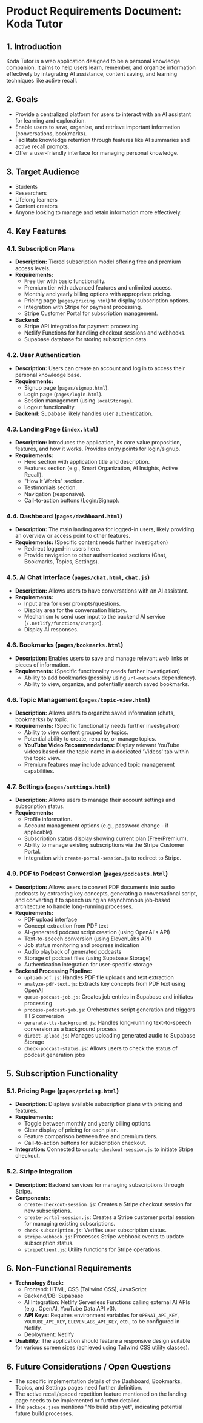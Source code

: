 # Product Requirements Document: Koda Tutor

## 1. Introduction

Koda Tutor is a web application designed to be a personal knowledge companion. It aims to help users learn, remember, and organize information effectively by integrating AI assistance, content saving, and learning techniques like active recall.

## 2. Goals

*   Provide a centralized platform for users to interact with an AI assistant for learning and exploration.
*   Enable users to save, organize, and retrieve important information (conversations, bookmarks).
*   Facilitate knowledge retention through features like AI summaries and active recall prompts.
*   Offer a user-friendly interface for managing personal knowledge.

## 3. Target Audience

*   Students
*   Researchers
*   Lifelong learners
*   Content creators
*   Anyone looking to manage and retain information more effectively.

## 4. Key Features

### 4.1. Subscription Plans
*   **Description:** Tiered subscription model offering free and premium access levels.
*   **Requirements:**
    *   Free tier with basic functionality.
    *   Premium tier with advanced features and unlimited access.
    *   Monthly and yearly billing options with appropriate pricing.
    *   Pricing page (`pages/pricing.html`) to display subscription options.
    *   Integration with Stripe for payment processing.
    *   Stripe Customer Portal for subscription management.
*   **Backend:** 
    *   Stripe API integration for payment processing.
    *   Netlify Functions for handling checkout sessions and webhooks.
    *   Supabase database for storing subscription data.

### 4.2. User Authentication
*   **Description:** Users can create an account and log in to access their personal knowledge base.
*   **Requirements:**
    *   Signup page (`pages/signup.html`).
    *   Login page (`pages/login.html`).
    *   Session management (using `localStorage`).
    *   Logout functionality.
*   **Backend:** Supabase likely handles user authentication.

### 4.3. Landing Page (`index.html`)
*   **Description:** Introduces the application, its core value proposition, features, and how it works. Provides entry points for login/signup.
*   **Requirements:**
    *   Hero section with application title and description.
    *   Features section (e.g., Smart Organization, AI Insights, Active Recall).
    *   "How It Works" section.
    *   Testimonials section.
    *   Navigation (responsive).
    *   Call-to-action buttons (Login/Signup).

### 4.4. Dashboard (`pages/dashboard.html`)
*   **Description:** The main landing area for logged-in users, likely providing an overview or access point to other features.
*   **Requirements:** (Specific content needs further investigation)
    *   Redirect logged-in users here.
    *   Provide navigation to other authenticated sections (Chat, Bookmarks, Topics, Settings).

### 4.5. AI Chat Interface (`pages/chat.html`, `chat.js`)
*   **Description:** Allows users to have conversations with an AI assistant.
*   **Requirements:**
    *   Input area for user prompts/questions.
    *   Display area for the conversation history.
    *   Mechanism to send user input to the backend AI service (`/.netlify/functions/chatgpt`).
    *   Display AI responses.

### 4.6. Bookmarks (`pages/bookmarks.html`)
*   **Description:** Enables users to save and manage relevant web links or pieces of information.
*   **Requirements:** (Specific functionality needs further investigation)
    *   Ability to add bookmarks (possibly using `url-metadata` dependency).
    *   Ability to view, organize, and potentially search saved bookmarks.

### 4.6. Topic Management (`pages/topic-view.html`)
*   **Description:** Allows users to organize saved information (chats, bookmarks) by topic.
*   **Requirements:** (Specific functionality needs further investigation)
    *   Ability to view content grouped by topics.
    *   Potential ability to create, rename, or manage topics.
    *   **YouTube Video Recommendations:** Display relevant YouTube videos based on the topic name in a dedicated 'Videos' tab within the topic view.
    *   Premium features may include advanced topic management capabilities.

### 4.7. Settings (`pages/settings.html`)
*   **Description:** Allows users to manage their account settings and subscription status.
*   **Requirements:**
    *   Profile information.
    *   Account management options (e.g., password change - if applicable).
    *   Subscription status display showing current plan (Free/Premium).
    *   Ability to manage existing subscriptions via the Stripe Customer Portal.
    *   Integration with `create-portal-session.js` to redirect to Stripe.

### 4.9. PDF to Podcast Conversion (`pages/podcasts.html`)
*   **Description:** Allows users to convert PDF documents into audio podcasts by extracting key concepts, generating a conversational script, and converting it to speech using an asynchronous job-based architecture to handle long-running processes.
*   **Requirements:**
    *   PDF upload interface
    *   Concept extraction from PDF text
    *   AI-generated podcast script creation (using OpenAI's API)
    *   Text-to-speech conversion (using ElevenLabs API)
    *   Job status monitoring and progress indication
    *   Audio playback of generated podcasts
    *   Storage of podcast files (using Supabase Storage)
    *   Authentication integration for user-specific storage
*   **Backend Processing Pipeline:**
    *   `upload-pdf.js`: Handles PDF file uploads and text extraction
    *   `analyze-pdf-text.js`: Extracts key concepts from PDF text using OpenAI
    *   `queue-podcast-job.js`: Creates job entries in Supabase and initiates processing
    *   `process-podcast-job.js`: Orchestrates script generation and triggers TTS conversion
    *   `generate-tts-background.js`: Handles long-running text-to-speech conversion as a background process
    *   `direct-upload.js`: Manages uploading generated audio to Supabase Storage
    *   `check-podcast-status.js`: Allows users to check the status of podcast generation jobs

## 5. Subscription Functionality

### 5.1. Pricing Page (`pages/pricing.html`)
*   **Description:** Displays available subscription plans with pricing and features.
*   **Requirements:**
    *   Toggle between monthly and yearly billing options.
    *   Clear display of pricing for each plan.
    *   Feature comparison between free and premium tiers.
    *   Call-to-action buttons for subscription checkout.
*   **Integration:** Connected to `create-checkout-session.js` to initiate Stripe checkout.

### 5.2. Stripe Integration
*   **Description:** Backend services for managing subscriptions through Stripe.
*   **Components:**
    *   `create-checkout-session.js`: Creates a Stripe checkout session for new subscriptions.
    *   `create-portal-session.js`: Creates a Stripe customer portal session for managing existing subscriptions.
    *   `check-subscription.js`: Verifies user subscription status.
    *   `stripe-webhook.js`: Processes Stripe webhook events to update subscription status.
    *   `stripeClient.js`: Utility functions for Stripe operations.

## 6. Non-Functional Requirements

*   **Technology Stack:**
    *   Frontend: HTML, CSS (Tailwind CSS), JavaScript
    *   Backend/DB: Supabase
    *   AI Integration: Netlify Serverless Functions calling external AI APIs (e.g., OpenAI, YouTube Data API v3).
    *   **API Keys:** Requires environment variables for `OPENAI_API_KEY`, `YOUTUBE_API_KEY`, `ELEVENLABS_API_KEY`, etc., to be configured in Netlify.
    *   Deployment: Netlify
*   **Usability:** The application should feature a responsive design suitable for various screen sizes (achieved using Tailwind CSS utility classes).

## 6. Future Considerations / Open Questions

*   The specific implementation details of the Dashboard, Bookmarks, Topics, and Settings pages need further definition.
*   The active recall/spaced repetition feature mentioned on the landing page needs to be implemented or further detailed.
*   The `package.json` mentions "No build step yet", indicating potential future build processes.

